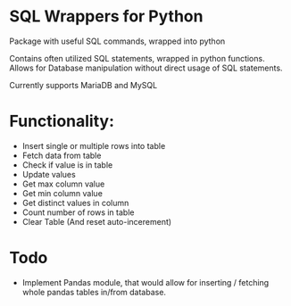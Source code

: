 # SQL Wrappers for Python

Package with useful SQL commands, wrapped into python

Contains often utilized SQL statements, wrapped in python functions.
Allows for Database manipulation without direct usage of SQL statements.


Currently supports MariaDB and MySQL


# Functionality: 
  - Insert single or multiple rows into table
  - Fetch data from table
  - Check if value is in table
  - Update values
  - Get max column value
  - Get min column value
  - Get distinct values in column
  - Count number of rows in table
  - Clear Table (And reset auto-incerement)
  
  
 # Todo
  - Implement Pandas module, that would allow for inserting / fetching whole pandas tables in/from database.
